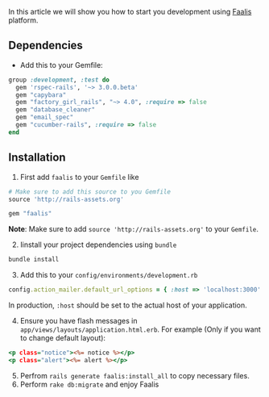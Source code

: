 In this article we will show you how to start you development using  [Faalis](https://github.com/Yellowen/Faalis) platform.

## Dependencies

* Add this to your Gemfile:

```ruby
group :development, :test do
  gem 'rspec-rails', '~> 3.0.0.beta'
  gem "capybara"
  gem "factory_girl_rails", "~> 4.0", :require => false
  gem "database_cleaner"
  gem "email_spec"
  gem "cucumber-rails", :require => false
end
```

## Installation

1. First add `faalis` to your `Gemfile` like

```ruby
# Make sure to add this source to you Gemfile
source 'http://rails-assets.org'

gem "faalis"
```
**Note**: Make sure to add `source 'http://rails-assets.org'` to your `Gemfile`.

2. Iinstall your project dependencies using `bundle`

```ruby
bundle install
```

3. Add this to your `config/environments/development.rb`

```ruby
config.action_mailer.default_url_options = { :host => 'localhost:3000' }
```

In production, `:host` should be set to the actual host of your application.

4. Ensure you have flash messages in `app/views/layouts/application.html.erb`.
For example (Only if you want to change default layout):

```rhtml
<p class="notice"><%= notice %></p>
<p class="alert"><%= alert %></p>
```
5. Perfrom `rails generate faalis:install_all` to copy necessary files.
6. Perform `rake db:migrate` and enjoy Faalis
